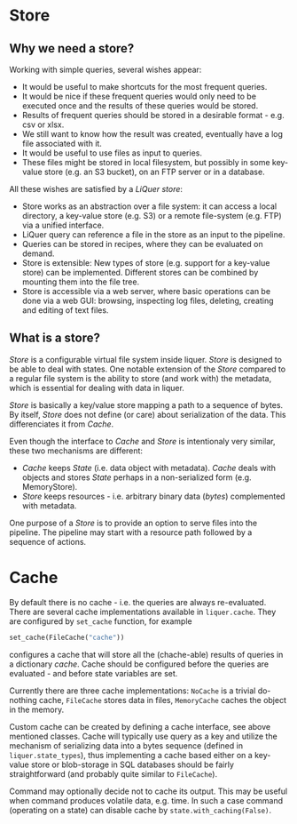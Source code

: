 # Store

## Why we need a store?

Working with simple queries, several wishes appear:

- It would be useful to make shortcuts for the most frequent queries.
- It would be nice if these frequent queries would only need to be executed once and the results of these queries would be stored.
- Results of frequent queries should be stored in a desirable format - e.g. csv or xlsx.
- We still want to know how the result was created, eventually have a log file associated with it.
- It would be useful to use files as input to queries.
- These files might be stored in local filesystem, but possibly in some key-value store (e.g. an S3 bucket), on an FTP server or in a database.

All these wishes are satisfied by a *LiQuer store*:
- Store works as an abstraction over a file system: it can access a local directory, a key-value store (e.g. S3) or a remote file-system (e.g. FTP) via a unified interface.
- LiQuer query can reference a file in the store as an input to the pipeline.
- Queries can be stored in recipes, where they can be evaluated on demand.
- Store is extensible: New types of store (e.g. support for a key-value store) can be implemented. Different stores can be combined by mounting them into the file tree.
- Store is accessible via a web server, where basic operations can be done via a web GUI: browsing, inspecting log files, deleting, creating and editing of text files.  

## What is a store?
*Store* is a configurable virtual file system inside liquer. *Store* is designed to be able to deal with states. One notable extension of the *Store* compared to a regular file system is the ability to store (and work with) the metadata, which is essential for dealing with data in liquer.  

*Store* is basically a key/value store mapping a path to a sequence of bytes. By itself, *Store* does not define (or care) about serialization of the data. This differenciates it from *Cache*.

Even though the interface to *Cache* and *Store* is intentionaly very similar, these two mechanisms are different:

* *Cache* keeps *State* (i.e. data object with metadata). *Cache* deals with objects and stores *State* perhaps in a non-serialized form (e.g. MemoryStore).
* *Store* keeps resources - i.e. arbitrary binary data (*bytes*) complemented with metadata. 

One purpose of a *Store* is to provide an option to serve files into the pipeline. The pipeline may start with a resource path followed by a sequence of actions.

# Cache

By default there is no cache - i.e. the queries are always re-evaluated.
There are several cache implementations available in ``liquer.cache``.
They are configured by ``set_cache`` function, for example

```python
set_cache(FileCache("cache"))
```

configures a cache that will store all the (chache-able) results of queries
in a dictionary *cache*.
Cache should be configured before the queries are evaluated - and before state variables are set.

Currently there are three cache implementations: ``NoCache`` is a trivial do-nothing cache, ``FileCache`` stores data in files, ``MemoryCache`` caches
the object in the memory.

Custom cache can be created by defining a cache interface, see above mentioned classes. Cache will typically use query as a key and utilize the mechanism of serializing data into a bytes sequence (defined in ``liquer.state_types``), thus implementing a cache based either on a key-value store or blob-storage in SQL databases should be fairly straightforward (and probably quite similar to ``FileCache``).

Command may optionally decide not to cache its output. This may be useful when command produces volatile data, e.g. time.
In such a case command (operating on a state) can disable cache by ``state.with_caching(False)``.

